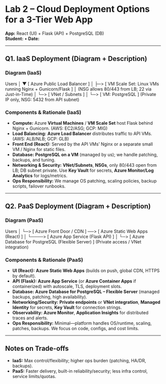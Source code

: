 # Lab 2 – Cloud Deployment Options for a 3-Tier Web App
**App:** React (UI) + Flask (API) + PostgreSQL (DB)  
**Student:** <Your Name> • **Date:** <Date>

---

## Q1. IaaS Deployment (Diagram + Description)

### Diagram (IaaS)
Users
  │
  ▼
[ Azure Public Load Balancer ]
  │
  ├─> [ VM Scale Set: Linux VMs running Nginx + Gunicorn/Flask ]
  │         (NSG allows 80/443 from LB; 22 via Just-in-Time)
  │
  └─> [ VNet / Subnets ]
            │
            └─> [ VM: PostgreSQL ]
                   (Private IP only, NSG: 5432 from API subnet)

### Components & Rationale (IaaS)
- **Compute:** Azure **Virtual Machines** / **VM Scale Set** host Flask behind Nginx + Gunicorn. (AWS: EC2/ASG; GCP: MIG)
- **Load Balancing:** **Azure Load Balancer** distributes traffic to API VMs. (AWS: ALB/NLB; GCP: GLB)
- **Front End (React):** Served by the API VMs’ Nginx or a separate small VM / Nginx for static files.
- **Database:** **PostgreSQL on a VM** (managed by us); we handle patching, backups, and tuning.
- **Networking & Security:** **VNet/Subnets**, **NSGs**, only 80/443 open from LB; DB subnet private. Use **Key Vault** for secrets, **Azure Monitor/Log Analytics** for logs/metrics.
- **Ops Responsibility:** We manage OS patching, scaling policies, backup scripts, failover runbooks.

---

## Q2. PaaS Deployment (Diagram + Description)

### Diagram (PaaS)
Users
  │
  └─> [ Azure Front Door / CDN ] ──> [ Azure Static Web Apps (React) ]
                          │
                          └────> [ Azure App Service (Flask API) ]
                                       │
                                       └─> [ Azure Database for PostgreSQL (Flexible Server) ]
                                              (Private access / VNet integration)

### Components & Rationale (PaaS)
- **UI (React):** **Azure Static Web Apps** (builds on push, global CDN, HTTPS by default).
- **API (Flask):** **Azure App Service** (or **Azure Container Apps** if containerized) with autoscale, TLS, deployment slots.
- **Database:** **Azure Database for PostgreSQL – Flexible Server** (managed backups, patching, high availability).
- **Networking/Security:** **Private endpoints** or **VNet integration**, **Managed Identity** for secrets, **Key Vault** for connection strings.
- **Observability:** **Azure Monitor**, **Application Insights** for distributed traces and alerts.
- **Ops Responsibility:** Minimal—platform handles OS/runtime, scaling, patches, backups. We focus on code, configs, and cost limits.

---

## Notes on Trade-offs
- **IaaS:** Max control/flexibility; higher ops burden (patching, HA/DR, backups).
- **PaaS:** Faster delivery, built-in reliability/security; less infra control, service limits/quotas.
